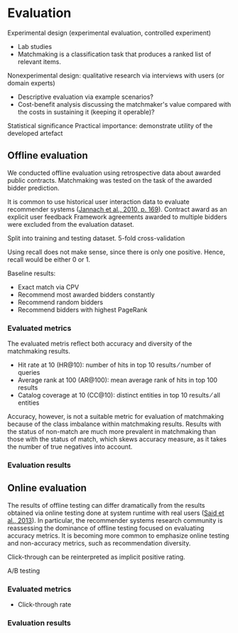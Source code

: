 # Evaluation

Experimental design (experimental evaluation, controlled experiment)
- Lab studies
- Matchmaking is a classification task that produces a ranked list of relevant items.

Nonexperimental design: qualitative research via interviews with users (or domain experts)

+ Descriptive evaluation via example scenarios?
+ Cost-benefit analysis discussing the matchmaker's value compared with the costs in sustaining it (keeping it operable)?

Statistical significance
Practical importance: demonstrate utility of the developed artefact

## Offline evaluation

We conducted offline evaluation using retrospective data about awarded public contracts.
Matchmaking was tested on the task of the awarded bidder prediction.

It is common to use historical user interaction data to evaluate recommender systems ([Jannach et al., 2010, p. 169](#Jannach2010)).
Contract award as an explicit user feedback
Framework agreements awarded to multiple bidders were excluded from the evaluation dataset.

Split into training and testing dataset.
5-fold cross-validation

Using recall does not make sense, since there is only one positive. Hence, recall would be either 0 or 1.
<!-- = unary rating -->

Baseline results:

* Exact match via CPV
* Recommend most awarded bidders constantly
* Recommend random bidders
* Recommend bidders with highest PageRank

<!--
TODO: Refer to Maidel (2008) in the discussion of setting the weights of expanded concepts:
* V. Maidel, P. Shoval, B. Shapira, and M. Taieb-Maimon, Evaluation of an ontology- content based filtering method for a personalized newspaper, Proceedings of the 2008 ACM Conference on Recommender Systems (RecSys ’08) Lawsanne, Switzerland) (Pearl Pu, Derek Bridge, Bamshad Mobasher, and Francisco Ricci, eds.), ACM, 2008, pp. 91–98.
Additionally, Maidel (ibid.) showed that weighting concepts (e.g., by TF-IDF) does not have an impact.

Discuss internal validity of the proposed evaluation design:
*"Internal validity refers to the extent to which the effects observed are due to the controlled test conditions (e.g., the varying of a recommendation algorithm’s parameters) instead of differences in the set of participants   (predispositions) or uncontrolled/unknown external effects."* ([Jannach et al., 2010](#Jannach2010), p. 168)
-->

### Evaluated metrics

The evaluated metris reflect both accuracy and diversity of the matchmaking results.

* Hit rate at 10 (HR@10): number of hits in top 10 results ⁄ number of queries
* Average rank at 100 (AR@100): mean average rank of hits in top 100 results
* Catalog coverage at 10 (CC@10): distinct entities in top 10 results ⁄ all entities

<!--
http://videolectures.net/eswc2014_di_noia_linked/?q=di%20noia
The task 2 of the challenge used F1-measure @ top 5.
The evaluation of task 3 on diversity is evaluated using intra-list diversity (ILD) with only dcterms:subject and dbo:author. We can also restrict the ILD to few properties (or property paths).
-->

Accuracy, however, is not a suitable metric for evaluation of matchmaking because of the class imbalance within matchmaking results. <!-- [Christen, 2012](#Christen2012) -->
Results with the status of non-match are much more prevalent in matchmaking than those with the status of match, which skews accuracy measure, as it takes the number of true negatives into account.

<!--
User coverage: a share of bidders for which the system is able of recommending contracts.
Use a more content-based approach (leveraging data from ARES) for cold-start users (i.e. those without an awarded contract)?
Alternative solutions:
* Users may subscribe to recommendations for other users. For example, they may be asked to list their competitors, who were awarded public contracts, and be subscribed to their recommendations.
* Ask users to rate a sample of public contracts either as relevant or irrelevant. The sample must be chosen in order to maximize the insight learnt from the rating, e.g., the sample should be generated dynamically to increase its overall diversity.
-->

### Evaluation results

<!--
Evaluate statistical significance using Wilcoxon signed-rank test.
-->

## Online evaluation

The results of offline testing can differ dramatically from the results obtained via online testing done at system runtime with real users ([Said et al., 2013](#Said2013)).
In particular, the recommender systems research community is reassessing the dominance of offline testing focused on evaluating accuracy metrics.
It is becoming more common to emphasize online testing and non-accuracy metrics, such as recommendation diversity.

Click-through can be reinterpreted as implicit positive rating.

<!--
TODO: In order to be able to interpret CTR correctly, read: T. Joachims, L. Granka, B. Pan, H. Hembrooke, and G. Gay, Accurately interpreting clickthrough data as implicit feedback.
-->

A/B testing

### Evaluated metrics

* Click-through rate

### Evaluation results

<!--
TODO: Qualitative evaluation via interview with public procurement experts to obtain feedback on the quality of recommendations.
-->
